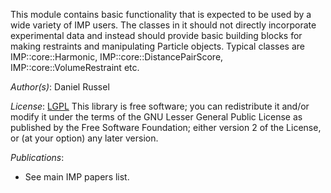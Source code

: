 This module contains basic functionality that is expected to be used by a wide variety of IMP users. The classes in it should not directly incorporate experimental data and instead should provide basic building blocks for making restraints and manipulating Particle objects. Typical classes are IMP::core::Harmonic, IMP::core::DistancePairScore, IMP::core::VolumeRestraint etc.

_Author(s)_: Daniel Russel

_License_: [LGPL](http://www.gnu.org/licenses/old-licenses/lgpl-2.1.html)
This library is free software; you can redistribute it and/or
modify it under the terms of the GNU Lesser General Public
License as published by the Free Software Foundation; either
version 2 of the License, or (at your option) any later version.

_Publications_:
 - See main IMP papers list.
